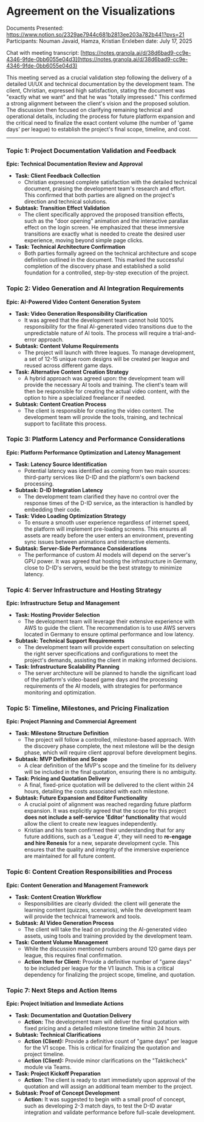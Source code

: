 # Agreement on the Visualizations

Documents Presented: https://www.notion.so/2329ae7944c681b2813ee203a782b441?pvs=21
Participants: Nouman Javaid, Hamza, Kristian Erxleben
date: July 17, 2025

<aside>

Chat with meeting transcript: [https://notes.granola.ai/d/38d6bad9-cc9e-4346-9fde-0bb6055e04d3](https://notes.granola.ai/d/38d6bad9-cc9e-4346-9fde-0bb6055e04d3)

</aside>

This meeting served as a crucial validation step following the delivery of a detailed UI/UX and technical documentation by the development team. The client, Christian, expressed high satisfaction, stating the document was "exactly what we want" and that he was "totally impressed." This confirmed a strong alignment between the client's vision and the proposed solution. The discussion then focused on clarifying remaining technical and operational details, including the process for future platform expansion and the critical need to finalize the exact content volume (the number of 'game days' per league) to establish the project's final scope, timeline, and cost.

---

### **Topic 1: Project Documentation Validation and Feedback**

**Epic: Technical Documentation Review and Approval**

- **Task: Client Feedback Collection**
    - Christian expressed complete satisfaction with the detailed technical document, praising the development team's research and effort. This confirmed that both parties are aligned on the project's direction and technical solutions.
- **Subtask: Transition Effect Validation**
    - The client specifically approved the proposed transition effects, such as the "door opening" animation and the interactive parallax effect on the login screen. He emphasized that these immersive transitions are exactly what is needed to create the desired user experience, moving beyond simple page clicks.
- **Task: Technical Architecture Confirmation**
    - Both parties formally agreed on the technical architecture and scope definition outlined in the document. This marked the successful completion of the discovery phase and established a solid foundation for a controlled, step-by-step execution of the project.

### **Topic 2: Video Generation and AI Integration Requirements**

**Epic: AI-Powered Video Content Generation System**

- **Task: Video Generation Responsibility Clarification**
    - It was agreed that the development team cannot hold 100% responsibility for the final AI-generated video transitions due to the unpredictable nature of AI tools. The process will require a trial-and-error approach.
- **Subtask: Content Volume Requirements**
    - The project will launch with three leagues. To manage development, a set of 12-15 unique room designs will be created per league and reused across different game days.
- **Task: Alternative Content Creation Strategy**
    - A hybrid approach was agreed upon: the development team will provide the necessary AI tools and training. The client's team will then be responsible for creating the actual video content, with the option to hire a specialized freelancer if needed.
- **Subtask: Content Creation Process**
    - The client is responsible for creating the video content. The development team will provide the tools, training, and technical support to facilitate this process.

### **Topic 3: Platform Latency and Performance Considerations**

**Epic: Platform Performance Optimization and Latency Management**

- **Task: Latency Source Identification**
    - Potential latency was identified as coming from two main sources: third-party services like D-ID and the platform's own backend processing.
- **Subtask: D-ID Integration Latency**
    - The development team clarified they have no control over the response times of the D-ID service, as the interaction is handled by embedding their code.
- **Task: Video Loading Optimization Strategy**
    - To ensure a smooth user experience regardless of internet speed, the platform will implement pre-loading screens. This ensures all assets are ready before the user enters an environment, preventing sync issues between animations and interactive elements.
- **Subtask: Server-Side Performance Considerations**
    - The performance of custom AI models will depend on the server's GPU power. It was agreed that hosting the infrastructure in Germany, close to D-ID's servers, would be the best strategy to minimize latency.

### **Topic 4: Server Infrastructure and Hosting Strategy**

**Epic: Infrastructure Setup and Management**

- **Task: Hosting Provider Selection**
    - The development team will leverage their extensive experience with AWS to guide the client. The recommendation is to use AWS servers located in Germany to ensure optimal performance and low latency.
- **Subtask: Technical Support Requirements**
    - The development team will provide expert consultation on selecting the right server specifications and configurations to meet the project's demands, assisting the client in making informed decisions.
- **Task: Infrastructure Scalability Planning**
    - The server architecture will be planned to handle the significant load of the platform's video-based game days and the processing requirements of the AI models, with strategies for performance monitoring and optimization.

### **Topic 5: Timeline, Milestones, and Pricing Finalization**

**Epic: Project Planning and Commercial Agreement**

- **Task: Milestone Structure Definition**
    - The project will follow a controlled, milestone-based approach. With the discovery phase complete, the next milestone will be the design phase, which will require client approval before development begins.
- **Subtask: MVP Definition and Scope**
    - A clear definition of the MVP's scope and the timeline for its delivery will be included in the final quotation, ensuring there is no ambiguity.
- **Task: Pricing and Quotation Delivery**
    - A final, fixed-price quotation will be delivered to the client within 24 hours, detailing the costs associated with each milestone.
- **Subtask: Future Expansion and Editor Functionality**
    - A crucial point of alignment was reached regarding future platform expansion. It was explicitly agreed that the scope for this project **does not include a self-service 'Editor' functionality** that would allow the client to create new leagues independently.
    - Kristian and his team confirmed their understanding that for any future additions, such as a 'League 4', they will need to **re-engage and hire Renesis** for a new, separate development cycle. This ensures that the quality and integrity of the immersive experience are maintained for all future content.

### **Topic 6: Content Creation Responsibilities and Process**

**Epic: Content Generation and Management Framework**

- **Task: Content Creation Workflow**
    - Responsibilities are clearly divided: the client will generate the learning content (quizzes, scenarios), while the development team will provide the technical framework and tools.
- **Subtask: AI Video Generation Process**
    - The client will take the lead on producing the AI-generated video assets, using tools and training provided by the development team.
- **Task: Content Volume Management**
    - While the discussion mentioned numbers around 120 game days per league, this requires final confirmation.
    - **Action Item for Client:** Provide a definitive number of "game days" to be included per league for the V1 launch. This is a critical dependency for finalizing the project scope, timeline, and quotation.

<aside>

### **Topic 7: Next Steps and Action Items**

**Epic: Project Initiation and Immediate Actions**

- **Task: Documentation and Quotation Delivery**
    - **Action:** The development team will deliver the final quotation with fixed pricing and a detailed milestone timeline within 24 hours.
- **Subtask: Technical Clarifications**
    - **Action (Client):** Provide a definitive count of "game days" per league for the V1 scope. This is critical for finalizing the quotation and project timeline.
    - **Action (Client):** Provide minor clarifications on the "Taktikcheck" module via Teams.
- **Task: Project Kickoff Preparation**
    - **Action:** The client is ready to start immediately upon approval of the quotation and will assign an additional team member to the project.
- **Subtask: Proof of Concept Development**
    - **Action:** It was suggested to begin with a small proof of concept, such as developing 2-3 match days, to test the D-ID avatar integration and validate performance before full-scale development.
</aside>